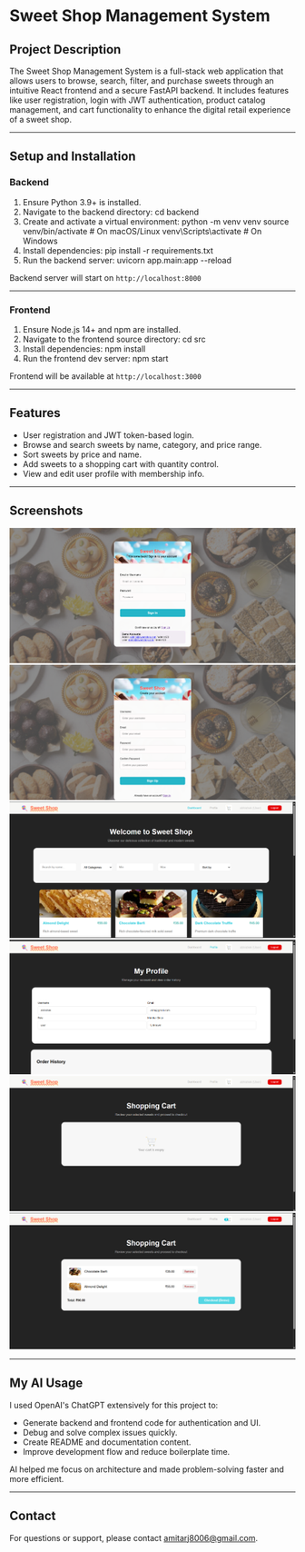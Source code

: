 # Sweet Shop Management System

## Project Description

The Sweet Shop Management System is a full-stack web application that allows users to browse, search, filter, and purchase sweets through an intuitive React frontend and a secure FastAPI backend. It includes features like user registration, login with JWT authentication, product catalog management, and cart functionality to enhance the digital retail experience of a sweet shop.

---

## Setup and Installation

### Backend

1. Ensure Python 3.9+ is installed.
2. Navigate to the backend directory:
cd backend
3. Create and activate a virtual environment:
python -m venv venv
source venv/bin/activate # On macOS/Linux
venv\Scripts\activate # On Windows
4. Install dependencies:
pip install -r requirements.txt
5. Run the backend server:
uvicorn app.main:app --reload



Backend server will start on `http://localhost:8000`

---

### Frontend

1. Ensure Node.js 14+ and npm are installed.
2. Navigate to the frontend source directory:
cd src
3. Install dependencies:
npm install
4. Run the frontend dev server:
npm start

Frontend will be available at `http://localhost:3000`

---

## Features

- User registration and JWT token-based login.
- Browse and search sweets by name, category, and price range.
- Sort sweets by price and name.
- Add sweets to a shopping cart with quantity control.
- View and edit user profile with membership info.

---

## Screenshots


![Login Page](screenshots/1.png)  
![Register_Page](screenshots/2.png)  
![Dashboard](screenshots/3.png)  
![Profile Page](screenshots/4.png)  
![Shopping Cart](screenshots/5.png)
![Shopping Cart](screenshots/6.png)

---

## My AI Usage

I used OpenAI's ChatGPT extensively for this project to:

- Generate backend and frontend code for authentication and UI.
- Debug and solve complex issues quickly.
- Create README and documentation content.
- Improve development flow and reduce boilerplate time.

AI helped me focus on architecture and made problem-solving faster and more efficient.

---


## Contact

For questions or support, please contact amitarj8006@gmail.com.

